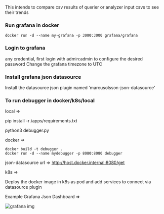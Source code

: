 This intends to compare csv results of querier or analyzer input csvs to see their trends

### Run grafana in docker 

```docker run -d --name my-grafana -p 3000:3000 grafana/grafana```

### Login to grafana
any credential, first login with admin:admin to configure the desired password
Change the grafana timezone to UTC

### Install grafana json datasource
Install the datasource json plugin named 'marcusolsson-json-datasource'

### To run debugger in docker/k8s/local

local => 

pip install -r /apps/requirements.txt

python3 debugger.py

docker => 

```
docker build -t debugger .
docker run -d --name mydebugger -p 8080:8080 debugger
```

json-datasource url => http://host.docker.internal:8080/get

k8s => 

Deploy the docker image in k8s as pod and add services to connect via datasource plugin

Example Grafana Json Dashboard =>

![grafana img](./dashboards/json-dashboard.png)